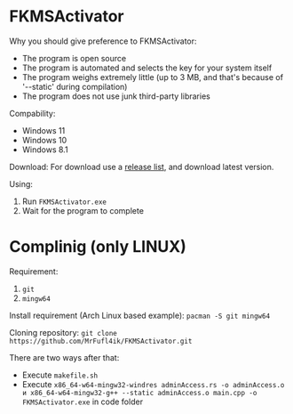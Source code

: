# FKMSActivator
Why you should give preference to FKMSActivator:
  * The program is open source
  * The program is automated and selects the key for your system itself
  * The program weighs extremely little (up to 3 MB, and that's because of '--static' during compilation)
  * The program does not use junk third-party libraries

Compability:
  * Windows 11
  * Windows 10
  * Windows 8.1

Download:
 For download use a [release list](https://github.com/MrFufl4ik/FKMSActivator/releases), and download latest version.

Using:
  1. Run `FKMSActivator.exe`
  2. Wait for the program to complete

# Complinig (only LINUX)
Requirement:
  1. `git`
  2. `mingw64`

Install requirement (Arch Linux based example): `pacman -S git mingw64`

Cloning repository: `git clone https://github.com/MrFufl4ik/FKMSActivator.git`

There are two ways after that:
  * Execute `makefile.sh`
  * Execute `x86_64-w64-mingw32-windres adminAccess.rs -o adminAccess.o и x86_64-w64-mingw32-g++ --static adminAccess.o main.cpp -o FKMSActivator.exe` in code folder
